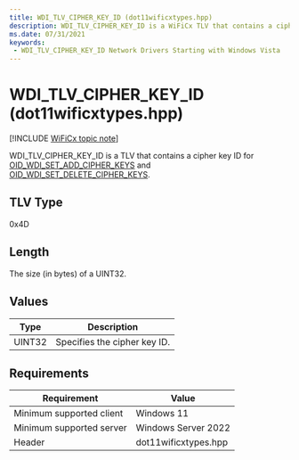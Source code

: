 ```yaml
---
title: WDI_TLV_CIPHER_KEY_ID (dot11wificxtypes.hpp)
description: WDI_TLV_CIPHER_KEY_ID is a WiFiCx TLV that contains a cipher key ID for OID_WDI_SET_ADD_CIPHER_KEYS and OID_WDI_SET_DELETE_CIPHER_KEYS.
ms.date: 07/31/2021
keywords:
 - WDI_TLV_CIPHER_KEY_ID Network Drivers Starting with Windows Vista
---
```


# WDI\_TLV\_CIPHER\_KEY\_ID (dot11wificxtypes.hpp)

[!INCLUDE [WiFiCx topic note](../includes/wificx-version-warning.md)]


WDI\_TLV\_CIPHER\_KEY\_ID is a TLV that contains a cipher key ID for [OID\_WDI\_SET\_ADD\_CIPHER\_KEYS](./oid-wdi-set-add-cipher-keys.md) and [OID\_WDI\_SET\_DELETE\_CIPHER\_KEYS](./oid-wdi-set-delete-cipher-keys.md).

## TLV Type


0x4D

## Length


The size (in bytes) of a UINT32.

## Values


| Type   | Description                  |
|--------|------------------------------|
| UINT32 | Specifies the cipher key ID. |

 

## Requirements

|Requirement|Value|
|--- |--- |
|Minimum supported client|Windows 11|
|Minimum supported server|Windows Server 2022|
|Header|dot11wificxtypes.hpp|

 

